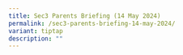 ```yaml
---
title: Sec3 Parents Briefing (14 May 2024)
permalink: /sec3-parents-briefing-14-may-2024/
variant: tiptap
description: ""
---
```

